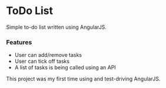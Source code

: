 # ToDo List

Simple to-do list written using AngularJS. 

### Features
* User can add/remove tasks
* User can tick off tasks
* A list of tasks is being called using an API


This project was my first time using and test-driving AngularJS.
